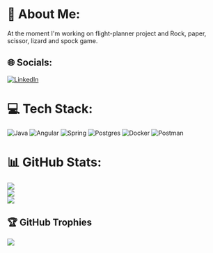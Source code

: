 # 💫 About Me:
At the moment I'm working on flight-planner project and Rock, paper, scissor, lizard and spock game.<br>


## 🌐 Socials:
[![LinkedIn](https://img.shields.io/badge/LinkedIn-%230077B5.svg?logo=linkedin&logoColor=white)](https://linkedin.com/in/www.linkedin.com/in/ievagabrane/) 

# 💻 Tech Stack:
![Java](https://img.shields.io/badge/java-%23ED8B00.svg?style=for-the-badge&logo=java&logoColor=white) ![Angular](https://img.shields.io/badge/angular-%23DD0031.svg?style=for-the-badge&logo=angular&logoColor=white) ![Spring](https://img.shields.io/badge/spring-%236DB33F.svg?style=for-the-badge&logo=spring&logoColor=white) ![Postgres](https://img.shields.io/badge/postgres-%23316192.svg?style=for-the-badge&logo=postgresql&logoColor=white) ![Docker](https://img.shields.io/badge/docker-%230db7ed.svg?style=for-the-badge&logo=docker&logoColor=white) ![Postman](https://img.shields.io/badge/Postman-FF6C37?style=for-the-badge&logo=postman&logoColor=white)
# 📊 GitHub Stats:
![](https://github-readme-stats.vercel.app/api?username=IevaGabr&theme=dark&hide_border=false&include_all_commits=false&count_private=false)<br/>
![](https://github-readme-streak-stats.herokuapp.com/?user=IevaGabr&theme=dark&hide_border=false)<br/>
![](https://github-readme-stats.vercel.app/api/top-langs/?username=IevaGabr&theme=dark&hide_border=false&include_all_commits=false&count_private=false&layout=compact)

## 🏆 GitHub Trophies
![](https://github-profile-trophy.vercel.app/?username=IevaGabr&theme=radical&no-frame=false&no-bg=true&margin-w=4)

<!-- Proudly created with GPRM ( https://gprm.itsvg.in ) -->
